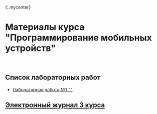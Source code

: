 
{:.mycenter}
# Материалы курса "Программирование мобильных устройств"
<br />

## Список лабораторных работ
* [Лабораторная работа №1 ""]()


## [Электронный журнал 3 курса]()

<style>
.mycenter {
    text-align:center;
}
</style>
